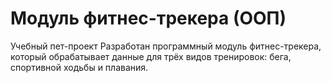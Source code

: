 # Модуль фитнес-трекера (ООП)

Учебный пет-проект 
Разработан программный модуль фитнес-трекера, который обрабатывает данные для трёх видов тренировок: бега, спортивной ходьбы и плавания.


